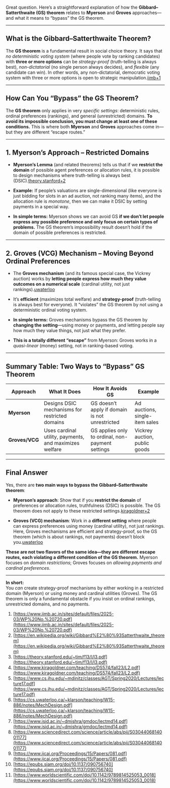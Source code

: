 Great question. Here’s a straightforward explanation of how the **Gibbard–Satterthwaite (GS) theorem** relates to **Myerson** and **Groves** approaches—and what it means to “bypass” the GS theorem.

---

## **What is the Gibbard–Satterthwaite Theorem?**

The **GS theorem** is a fundamental result in social choice theory. It says that _no deterministic voting system_ (where people vote by ranking candidates) with **three or more options** can be _strategy-proof_ (truth-telling is always best), _non-dictatorial_ (no single person always decides), and _flexible_ (any candidate can win). In other words, any non-dictatorial, democratic voting system with three or more options is open to strategic manipulation.[iimb+1](https://www.iimb.ac.in/sites/default/files/2025-03/WP%20No.%20720.pdf)

---

## **How Can You “Bypass” the GS Theorem?**

The **GS theorem** only applies in very _specific settings_: deterministic rules, ordinal preferences (rankings), and general (unrestricted) domains. **To avoid its impossible conclusion, you must change at least one of these conditions.** This is where both **Myerson** and **Groves** approaches come in—but they are different “escape routes.”

---

## **1. Myerson’s Approach – Restricted Domains**

- **Myerson’s Lemma** (and related theorems) tells us that if we **restrict the domain** of possible agent preferences or allocation rules, it is possible to design mechanisms where truth-telling is always best (DSIC).[theory.stanford+2](https://theory.stanford.edu/~tim/f13/l/l3.pdf)
    
- **Example:** If people’s valuations are single-dimensional (like everyone is just bidding for slots in an ad auction, not ranking many items), and the allocation rule is _monotone_, then we can make it DSIC by setting payments in a special way.
    
- **In simple terms:** Myerson shows we can avoid GS **if we don’t let people express any possible preference and only focus on certain types of problems.** The GS theorem’s impossibility result doesn’t hold if the domain of possible preferences is restricted.
    

---

## **2. Groves (VCG) Mechanism – Moving Beyond Ordinal Preferences**

- The **Groves mechanism** (and its famous special case, the Vickrey auction) works by **letting people express how much they value outcomes on a numerical scale** (cardinal utility, not just rankings).[uwaterloo](https://cs.uwaterloo.ca/~klarson/teaching/W15-886/notes/MechDesign.pdf)
    
- It’s **efficient** (maximizes total welfare) and **strategy-proof** (truth-telling is always best for everyone). It “violates” the GS theorem by not using a deterministic ordinal voting system.
    
- **In simple terms:** Groves mechanisms bypass the GS theorem by **changing the setting**—using money or payments, and letting people say how much they value things, not just what they prefer.
    
- **This is a totally different “escape”** from Myerson: Groves works in a _quasi-linear_ (money) setting, not in ranking-based voting.
    

---

## **Summary Table: Two Ways to “Bypass” GS Theorem**

|**Approach**|**What It Does**|**How It Avoids GS**|**Example**|
|---|---|---|---|
|**Myerson**|Designs DSIC mechanisms for restricted domains|GS doesn’t apply if domain is not unrestricted|Ad auctions, single-item sales|
|**Groves/VCG**|Uses cardinal utility, payments, and maximizes welfare|GS applies only to ordinal, non-payment settings|Vickrey auction, public goods|

---

## **Final Answer**

Yes, there are **two main ways to bypass the Gibbard–Satterthwaite theorem**:

- **Myerson’s approach**: Show that if you **restrict the domain** of preferences or allocation rules, truthfulness (DSIC) is possible. The GS theorem does not apply to these restricted settings.[kiragoldner+2](https://www.kiragoldner.com/teaching/DS574/fall23/L2.pdf)
    
- **Groves (VCG) mechanism**: Work in a **different setting** where people can express preferences using money (cardinal utility), not just rankings. Here, Groves mechanisms are efficient and strategy-proof, so the GS theorem (which is about rankings, not payments) doesn’t block you.[uwaterloo](https://cs.uwaterloo.ca/~klarson/teaching/W15-886/notes/MechDesign.pdf)
    

**These are not two flavors of the same idea—they are different escape routes, each violating a different condition of the GS theorem.** Myerson focuses on _domain restrictions_; Groves focuses on _allowing payments and cardinal preferences_.

---

**In short:**  
You _can_ create strategy-proof mechanisms by either working in a restricted domain (Myerson) or using money and cardinal utilities (Groves). The GS theorem is only a fundamental obstacle if you insist on ordinal rankings, unrestricted domains, and no payments.

1. [https://www.iimb.ac.in/sites/default/files/2025-03/WP%20No.%20720.pdf](https://www.iimb.ac.in/sites/default/files/2025-03/WP%20No.%20720.pdf)
2. [https://en.wikipedia.org/wiki/Gibbard%E2%80%93Satterthwaite_theorem](https://en.wikipedia.org/wiki/Gibbard%E2%80%93Satterthwaite_theorem)
3. [https://theory.stanford.edu/~tim/f13/l/l3.pdf](https://theory.stanford.edu/~tim/f13/l/l3.pdf)
4. [https://www.kiragoldner.com/teaching/DS574/fall23/L2.pdf](https://www.kiragoldner.com/teaching/DS574/fall23/L2.pdf)
5. [https://www.cs.jhu.edu/~mdinitz/classes/AGT/Spring2020/Lectures/lecture17.pdf](https://www.cs.jhu.edu/~mdinitz/classes/AGT/Spring2020/Lectures/lecture17.pdf)
6. [https://cs.uwaterloo.ca/~klarson/teaching/W15-886/notes/MechDesign.pdf](https://cs.uwaterloo.ca/~klarson/teaching/W15-886/notes/MechDesign.pdf)
7. [https://www.isid.ac.in/~dmishra/gmdoc/lectmd14.pdf](https://www.isid.ac.in/~dmishra/gmdoc/lectmd14.pdf)
8. [https://www.sciencedirect.com/science/article/abs/pii/S0304406814001177](https://www.sciencedirect.com/science/article/abs/pii/S0304406814001177)
9. [https://www.ijcai.org/Proceedings/15/Papers/081.pdf](https://www.ijcai.org/Proceedings/15/Papers/081.pdf)
10. [https://epubs.siam.org/doi/10.1137/090756740](https://epubs.siam.org/doi/10.1137/090756740)
11. [https://www.worldscientific.com/doi/10.1142/9789814525053_0018](https://www.worldscientific.com/doi/10.1142/9789814525053_0018)
